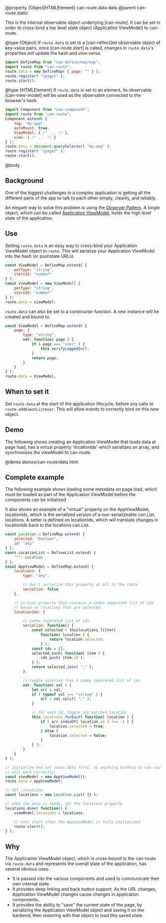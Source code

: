 @property {Object|HTMLElement} can-route.data data
@parent can-route.static

This is the internal observable object underlying [can-route]. It can be set in order to cross-bind a top level state object (Application ViewModel) to can-route.

@type {Object} If `route.data` is set to a [can-reflect]ed observable object of
key-value pairs, once [can-route.start] is called, changes in `route.data`'s
properties will update the hash and vice-versa.

```js
import DefineMap from "can-define/map/map";
import route from "can-route";
route.data = new DefineMap( { page: "" } );
route.register( "{page}" );
route.start();
```


@type {HTMLElement} If `route.data` is set to an element, its
observable [can-view-model] will be used as the observable connected
to the browser's hash.  

```js
import Component from "can-component";
import route from "can-route";
Component.extend( {
	tag: "my-app",
	autoMount: true,
	ViewModel: { /* ... */ },
	view: { /* ... */ }
} );
route.data = document.querySelector( "my-app" );
route.register( "{page}" );
route.start();
```

@body

## Background

One of the biggest challenges in a complex application is getting all the different parts of the app to talk to each other simply, cleanly, and reliably.

An elegant way to solve this problem is using the [Observer Pattern](http://en.wikipedia.org/wiki/Observer_pattern). A single object, which can be called [Application ViewModel](https://www.youtube.com/watch?v=LrzK4exG5Ss), holds the high level state of the application.

## Use

Setting `route.data` is an easy way to cross-bind your Application ViewModel object to `route`. This will serialize your Application ViewModel into the hash (or pushstate URLs).

```js
const ViewModel = DefineMap.extend( {
	petType: "string",
	storeId: "number"
} );
const viewModel = new ViewModel( {
	petType: "string",
	storeId: "number"
} );
route.data = viewModel;
```

`route.data` can also be set to a constructor function. A new instance will be created and bound to:

```js
const ViewModel = DefineMap.extend( {
	page: {
		type: "string",
		set: function( page ) {
			if ( page === "user" ) {
				this.verifyLoggedIn();
			}
			return page;
		}
	}
} );
route.data = ViewModel;
```

## When to set it

Set `route.data` at the  start of the application lifecycle, before any calls to `route.addEventListener`. This will allow events to correctly bind on this new object.

## Demo

The following shows creating an Application ViewModel that loads data at page load, has a virtual property 'locationIds' which serializes an array, and synchronizes the viewModel to can-route:

@demo demos/can-route/data.html

## Complete example

The following example shows loading some metadata on page load, which must be loaded as part of the Application ViewModel before the components can be initialized

It also shows an example of a "virtual" property on the AppViewModel, locationIds, which is the serialized version of a non-serializeable can.List, locations.  A setter is defined on locationIds, which will translate changes in locationIds back to the locations can.List.

```js
const Location = DefineMap.extend( {
	selected: "boolean",
	id: "any"
} );
const LocationList = DefineList.extend( {
	"*": Location
} );
const AppViewModel = DefineMap.extend( {
	locations: {
		type: "any",

		// don't serialize this property at all in the route
		serialize: false
	},

	// virtual property that contains a comma separated list of ids
	// based on locations that are selected
	locationIds: {

		// comma separated list of ids
		serialize: function() {
			const selected = thislocations.filter(
				function( location ) {
					return location.selected;
				} );
			const ids = [];
			selected.each( function( item ) {
				ids.push( item.id );
			} );
			return selected.join( "," );
		},

		// toggle selected from a comma separated list of ids
		set: function( val ) {
			let arr = val;
			if ( typeof val === "string" ) {
				arr = val.split( "," );
			}

			// for each id, toggle any matched location
			this.locations.forEach( function( location ) {
				if ( arr.indexOf( location.id ) !== -1 ) {
					location.selected = true;
				} else {
					location.selected = false;
				}
			} );
		}
	}
} );

// initialize and set route.data first, so anything binding to can-route
// will work correctly
const viewModel = new AppViewModel();
route.data = appViewModel;

// GET /locations
const locations = new Location.List( {} );

// when the data is ready, set the locations property
locations.done( function() {
	viewModel.locations = locations;

	// call start after the AppViewModel is fully initialized
	route.start();
} );
```

## Why

The Application ViewModel object, which is cross-bound to the can-route via `route.data` and represents the overall state of the application, has several obvious uses:

* It is passed into the various components and used to communicate their own internal state.
* It provides deep linking and back button support. As the URL changes, Application ViewModel changes cause changes in application components.
* It provides the ability to "save" the current state of the page, by serializing the Application ViewModel object and saving it on the backend, then restoring with that object to load this saved state.
